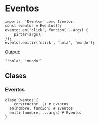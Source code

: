 # Eventos
```agal	
importar 'Eventos' como Eventos;
const eventos = Eventos();
eventos.en('click', funcion(...args) {
    pintar(args);
});
eventos.emitir('click', 'hola', 'mundo');
```
Output:
```
['hola', 'mundo']
```

## Clases
### Eventos
```agal
clase Eventos {
  __constructor__() # Eventos
  en(nombre, funcion) # Eventos
  emitir(nombre, ...args) # Eventos
}
```
